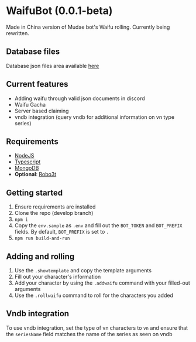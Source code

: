 
# WaifuBot (0.0.1-beta)
Made in China version of Mudae bot's Waifu rolling. Currently being rewritten.

## Database files
Database json files area available [here](https://github.com/Moistbobo/Bobo-waifubot-db)

## Current features
- Adding waifu through valid json documents in discord
- Waifu Gacha
- Server based claiming
- vndb integration (query vndb for additional information on vn type series)

## Requirements
- [NodeJS](https://nodejs.org/en/)
- [Typescript](https://www.typescriptlang.org/#download-links)
- [MongoDB](https://www.mongodb.com/download-center/community)
- **Optional**: [Robo3t](https://robomongo.org/download) 

## Getting started
1. Ensure requirements are installed
2. Clone the repo (develop branch)
3. `npm i`
4. Copy the `env.sample` as `.env` and fill out the `BOT_TOKEN` and `BOT_PREFIX` fields. By default, `BOT_PREFIX` is set to `.`
5. `npm run build-and-run`

## Adding and rolling
1. Use the `.showtemplate` and copy the template arguments
2. Fill out your character's information
3. Add your character by using the `.addwaifu` command with your filled-out arguments
4. Use the `.rollwaifu` command to roll for the characters you added

## Vndb integration
To use vndb integration, set the type of vn characters to `vn` and ensure that the `seriesName` field matches the name of the series
as seen on vndb
 
